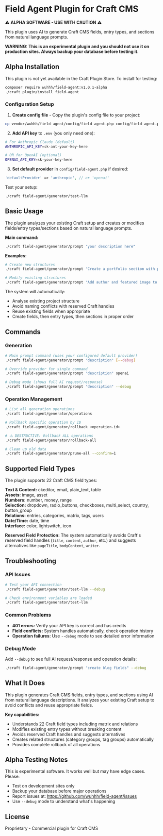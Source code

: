 # Field Agent Plugin for Craft CMS
⚠️ **ALPHA SOFTWARE - USE WITH CAUTION** ⚠️

This plugin uses AI to generate Craft CMS fields, entry types, and sections from natural language prompts. 

**WARNING: This is an experimental plugin and you should not use it on production sites. Always backup your database before testing it.**

## Alpha Installation

This plugin is not yet available in the Craft Plugin Store. To install for testing:

```bash
composer require wuhhh/field-agent:v1.0.1-alpha
./craft plugin/install field-agent
```

### Configuration Setup

1. **Create config file** - Copy the plugin's config file to your project:
```bash
cp vendor/wuhhh/field-agent/config/field-agent.php config/field-agent.php
```

2. **Add API key** to `.env` (you only need one):
```bash
# For Anthropic Claude (default)
ANTHROPIC_API_KEY=sk-ant-your-key-here

# OR for OpenAI (optional)
OPENAI_API_KEY=sk-your-key-here
```

3. **Set default provider** in `config/field-agent.php` if desired:
```php
'defaultProvider' => 'anthropic', // or 'openai'
```

Test your setup:
```bash
./craft field-agent/generator/test-llm
```

## Basic Usage

The plugin analyzes your existing Craft setup and creates or modifies fields/entry types/sections based on natural language prompts.

**Main command:**
```bash
./craft field-agent/generator/prompt "your description here"
```

**Examples:**
```bash
# Create new structures
./craft field-agent/generator/prompt "Create a portfolio section with project fields"

# Modify existing structures  
./craft field-agent/generator/prompt "Add author and featured image to blog posts"
```

The system will automatically:
- Analyse existing project structure
- Avoid naming conflicts with reserved Craft handles
- Reuse existing fields when appropriate
- Create fields, then entry types, then sections in proper order

## Commands

### Generation
```bash
# Main prompt command (uses your configured default provider)
./craft field-agent/generator/prompt "description" [--debug]

# Override provider for single command
./craft field-agent/generator/prompt "description" openai

# Debug mode (shows full AI request/response)  
./craft field-agent/generator/prompt "description" --debug
```

### Operation Management
```bash
# List all generation operations
./craft field-agent/generator/operations

# Rollback specific operation by ID
./craft field-agent/generator/rollback <operation-id>

# ⚠️ DESTRUCTIVE: Rollback ALL operations
./craft field-agent/generator/rollback-all

# Clean up old data
./craft field-agent/generator/prune-all --confirm=1
```

## Supported Field Types

The plugin supports 22 Craft CMS field types:

**Text & Content:** ckeditor, email, plain_text, table  
**Assets:** image, asset  
**Numbers:** number, money, range  
**Selection:** dropdown, radio_buttons, checkboxes, multi_select, country, button_group  
**Relations:** entries, categories, matrix, tags, users  
**Date/Time:** date, time  
**Interface:** color, lightswitch, icon 

**Reserved Field Protection:** The system automatically avoids Craft's reserved field handles (`title`, `content`, `author`, etc.) and suggests alternatives like `pageTitle`, `bodyContent`, `writer`.

## Troubleshooting

### API Issues
```bash
# Test your API connection
./craft field-agent/generator/test-llm --debug

# Check environment variables are loaded
./craft field-agent/generator/test-llm
```

### Common Problems
- **401 errors:** Verify your API key is correct and has credits
- **Field conflicts:** System handles automatically, check operation history  
- **Operation failures:** Use `--debug` mode to see detailed error information

### Debug Mode
Add `--debug` to see full AI request/response and operation details:
```bash
./craft field-agent/generator/prompt "create blog fields" --debug
```

## What It Does

This plugin generates Craft CMS fields, entry types, and sections using AI from natural language descriptions. It analyzes your existing Craft setup to avoid conflicts and reuse appropriate fields.

**Key capabilities:**
- Understands 22 Craft field types including matrix and relations
- Modifies existing entry types without breaking content
- Avoids reserved Craft handles and suggests alternatives  
- Creates related structures (category groups, tag groups) automatically
- Provides complete rollback of all operations

## Alpha Testing Notes

This is experimental software. It works well but may have edge cases. Please:

- Test on development sites only
- Backup your database before major operations
- Report issues at: https://github.com/wuhhh/field-agent/issues
- Use `--debug` mode to understand what's happening

## License

Proprietary - Commercial plugin for Craft CMS
